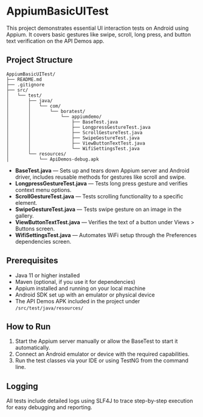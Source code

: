 # AppiumBasicUITest

This project demonstrates essential UI interaction tests on Android using Appium. It covers basic gestures like swipe, scroll, long press, and button text verification on the API Demos app.

## Project Structure
```
AppiumBasicUITest/
├── README.md
├── .gitignore
├── src/
│   └── test/
│       ├── java/
│       │   └── com/
│       │       └── boratest/
│       │           └── appiumdemo/
│       │               ├── BaseTest.java
│       │               ├── LongpressGestureTest.java
│       │               ├── ScrollGestureTest.java
│       │               ├── SwipeGestureTest.java
│       │               ├── ViewButtonTextTest.java
│       │               └── WifiSettingsTest.java
│       └── resources/
│           └── ApiDemos-debug.apk
```

- **BaseTest.java** — Sets up and tears down Appium server and Android driver, includes reusable methods for gestures like scroll and swipe.
- **LongpressGestureTest.java** — Tests long press gesture and verifies context menu options.
- **ScrollGestureTest.java** — Tests scrolling functionality to a specific element.
- **SwipeGestureTest.java** — Tests swipe gesture on an image in the gallery.
- **ViewButtonTextTest.java** — Verifies the text of a button under Views > Buttons screen.
- **WifiSettingsTest.java** — Automates WiFi setup through the Preferences dependencies screen.

## Prerequisites
- Java 11 or higher installed
- Maven (optional, if you use it for dependencies)
- Appium installed and running on your local machine
- Android SDK set up with an emulator or physical device
- The API Demos APK included in the project under `/src/test/java/resources/`

## How to Run
1. Start the Appium server manually or allow the BaseTest to start it automatically.
2. Connect an Android emulator or device with the required capabilities.
3. Run the test classes via your IDE or using TestNG from the command line.

## Logging
All tests include detailed logs using SLF4J to trace step-by-step execution for easy debugging and reporting.

